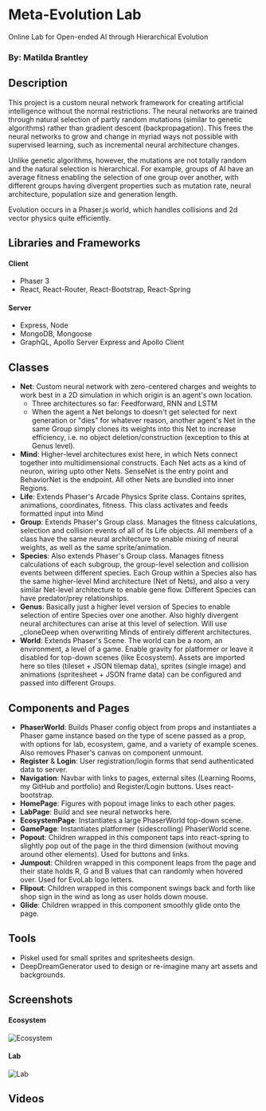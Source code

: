 # Meta-Evolution Lab
Online Lab for Open-ended AI through Hierarchical Evolution

### By: Matilda Brantley

## Description
This project is a custom neural network framework for creating artificial intelligence without the normal restrictions. The neural networks are trained through
natural selection of partly random mutations (similar to genetic algorithms) rather than gradient descent (backpropagation). This frees the neural networks to grow 
and change in myriad ways not possible with supervised learning, such as incremental neural architecture changes. 

Unlike genetic algorithms, however, the mutations are not totally random and the natural selection is hierarchical. For example, groups of AI have an average fitness enabling the selection of one group over another, with different groups having divergent properties such as mutation rate, neural architecture, population size and generation length.

Evolution occurs in a Phaser.js world, which handles collisions and 2d vector physics quite efficiently. 

## Libraries and Frameworks
#### Client
* Phaser 3
* React, React-Router, React-Bootstrap, React-Spring
#### Server
* Express, Node
* MongoDB, Mongoose
* GraphQL, Apollo Server Express and Apollo Client

## Classes 
* __Net__: Custom neural network with zero-centered charges and weights to work
best in a 2D simulation in which origin is an agent's own location.
    * Three architectures so far: Feedforward, RNN and LSTM
    * When the agent a Net belongs to doesn't get selected for next generation or "dies" for whatever reason, another agent's Net in the same Group simply clones its weights into this Net to increase efficiency, i.e. no object deletion/construction (exception to this at Genus level).
* __Mind__: Higher-level architectures exist here, in which Nets connect together
into multidimensional constructs. Each Net acts as a kind of neuron, wiring upto other Nets. 
SenseNet is the entry point and BehaviorNet is the endpoint. All other Nets are bundled into inner Regions.
* __Life__: Extends Phaser's Arcade Physics Sprite class. Contains sprites, animations, coordinates, fitness. This class activates and feeds formatted input into Mind
* __Group__: Extends Phaser's Group class. Manages the fitness calculations, selection and collision events of all of its Life objects. All members of a class have the same neural architecture to enable mixing of neural weights, as well as the same sprite/animation.
* __Species__: Also extends Phaser's Group class. Manages fitness calculations of
each subgroup, the group-level selection and collision events between different species. Each Group within a Species also has the same higher-level Mind architecture (Net of Nets), and also a very similar Net-level architecture to enable gene flow. Different Species can have predator/prey relationships.
* __Genus__: Basically just a higher level version of Species to enable selection of entire Species over one another. Also highly divergent neural architectures can arise at this level of selection. Will use _cloneDeep when overwriting Minds of entirely different architectures.
* __World__: Extends Phaser's Scene. The world can be a room, an environment, a level of a game. Enable gravity for platformer or leave it disabled for top-down scenes (like Ecosystem). Assets are imported here so tiles (tileset + JSON tilemap data), sprites (single image) and animations (spritesheet + JSON frame data) can be configured and passed into different Groups.

## Components and Pages
* __PhaserWorld__: Builds Phaser config object from props and instantiates a Phaser game instance based on the type of scene passed as a prop, with options for lab, ecosystem, game, and a variety of example scenes. Also removes Phaser's canvas on component unmount.
* __Register__ & __Login__: User registration/login forms that send authenticated data to server.
* __Navigation__: Navbar with links to pages, external sites (Learning Rooms, my GitHub and portfolio) and Register/Login buttons. Uses react-bootstrap.
* __HomePage__: Figures with popout image links to each other pages.
* __LabPage__: Build and see neural networks here.
* __EcosystemPage__: Instantiates a large PhaserWorld top-down scene.
* __GamePage__: Instantiates platformer (sidescrolling) PhaserWorld scene.
* __Popout__: Children wrapped in this component taps into react-spring to slightly pop out of the page in the third dimension (without moving around other elements). Used for buttons and links.
* __Jumpout__: Children wrapped in this component leaps from the page and their state holds R, G and B values that can randomly when hovered over. Used for EvoLab logo letters.
* __Flipout__: Children wrapped in this component swings back and forth like shop sign in the wind as long as user holds down mouse.
* __Glide__: Children wrapped in this component smoothly glide onto the page.

## Tools
* Piskel used for small sprites and spritesheets design.
* DeepDreamGenerator used to design or re-imagine many art assets and backgrounds.

## Screenshots
#### Ecosystem
![Ecosystem](/client/src/assets/ecopage.png)

#### Lab
![Lab](/client/src/assets/labpage.png)

## Videos
